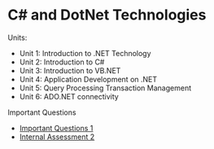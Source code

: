 # C# and DotNet Technologies

Units:
- Unit 1: Introduction to .NET Technology
- Unit 2: Introduction to C#
- Unit 3: Introduction to VB.NET
- Unit 4: Application Development on .NET
- Unit 5: Query Processing Transaction Management
- Unit 6: ADO.NET connectivity

Important Questions
- [Important Questions 1](important/important-1.md)
- [Internal Assessment 2](important/ImpIA2.md)